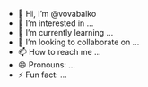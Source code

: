 - 👋 Hi, I’m @vovabalko
- 👀 I’m interested in ...
- 🌱 I’m currently learning ...
- 💞️ I’m looking to collaborate on ...
- 📫 How to reach me ...
- 😄 Pronouns: ...
- ⚡ Fun fact: ...

<!---
vovabalko/vovabalko is a ✨ special ✨ repository because its `README.md` (this file) appears on your GitHub profile.
You can click the Preview link to take a look at your changes.
--->
